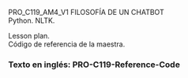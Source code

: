 PRO_C119_AM4_V1
FILOSOFÍA DE UN CHATBOT  
Python. NLTK.  
  
Lesson plan.  
Código de referencia de la maestra.  
  
### Texto en inglés: PRO-C119-Reference-Code
